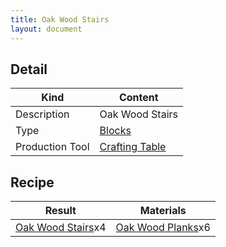 ```yaml
---
title: Oak Wood Stairs
layout: document
---
```

## Detail

|Kind|Content|
|---|---|
|Description|Oak Wood Stairs|
|Type|[Blocks](Blocks)|
|Production Tool|[Crafting Table](Crafting_Table)|

## Recipe

|Result|Materials|
|---|---|
|[Oak Wood Stairs](Oak_Wood_Stairs)x4|[Oak Wood Planks](Oak_Wood_Planks)x6|

